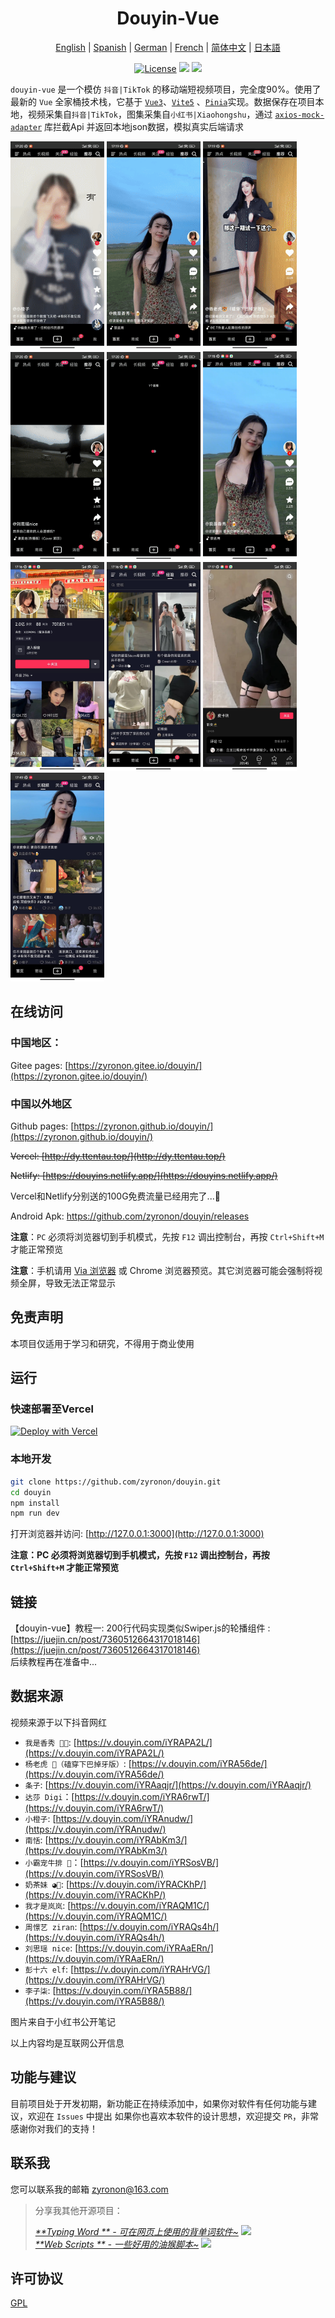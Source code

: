 <h1 align="center">
  Douyin-Vue
</h1>

<p align="center">
 <a href="README.en.md">English</a> | <a href="README.es.md">Spanish</a> | <a href="README.de.md">German</a> | 
<a href="README.fr.md">French</a> | <a href="README.md">简体中文</a> |  <a href="README.ja.md">日本語</a> 
</p>

<p align="center">
  <a href="https://github.com/zyronon/douyin/blob/master/LICENSE"><img src="https://img.shields.io/github/license/zyronon/douyin" alt="License"></a>
  <a><img src="https://img.shields.io/badge/PRs-welcome-brightgreen.svg"/></a>
  <a><img src="https://img.shields.io/badge/Powered%20by-Vue-blue"/></a>
</p>

`douyin-vue` 是一个模仿 `抖音|TikTok` 的移动端短视频项目，完全度90%。使用了最新的 `Vue` 全家桶技术栈，它基于 [`Vue3`](https://cn.vuejs.org/)、[`Vite5`](https://cn.vitejs.dev/)
、[`Pinia`](https://pinia.vuejs.org/)实现。数据保存在项目本地，视频采集自`抖音|TikTok`，图集采集自`小红书|Xiaohongshu`，通过 [`axios-mock-adapter`](https://github.com/ctimmerm/axios-mock-adapter) 库拦截Api 并返回本地json数据，模拟真实后端请求

<div>
<img width="150px" src='docs/imgs/1.gif' />
<img width="150px" src='docs/imgs/2.gif' />
<img width="150px" src='docs/imgs/3.gif' />
<img width="150px" src='docs/imgs/4.gif' />
<img width="150px" src='docs/imgs/5.gif' />
<img width="150px" src='docs/imgs/img-1.jpg' />
<img width="150px" src='docs/imgs/img-2.jpg' />
<img width="150px" src='docs/imgs/img-3.jpg' />
<img width="150px" src='docs/imgs/img-4.jpg' />
<img width="150px" src='docs/imgs/img-5.jpg' />
</div>

## 在线访问

### 中国地区：
Gitee pages: [https://zyronon.gitee.io/douyin/](https://zyronon.gitee.io/douyin/)

### 中国以外地区
Github pages: [https://zyronon.github.io/douyin/](https://zyronon.github.io/douyin/)

~~Vercel:  [http://dy.ttentau.top/](http://dy.ttentau.top/)~~

~~Netlify: [https://douyins.netlify.app/](https://douyins.netlify.app/)~~

Vercel和Netlify分别送的100G免费流量已经用完了...🤣

Android Apk: https://github.com/zyronon/douyin/releases

**注意**：`PC` 必须将浏览器切到手机模式，先按 `F12` 调出控制台，再按 `Ctrl+Shift+M`才能正常预览

**注意**：手机请用  [Via 浏览器](https://viayoo.com/zh-cn/)  或 Chrome 浏览器预览。其它浏览器可能会强制将视频全屏，导致无法正常显示

## 免责声明

本项目仅适用于学习和研究，不得用于商业使用

## 运行

### 快速部署至Vercel

[![Deploy with Vercel](https://vercel.com/button)](https://vercel.com/new/clone?repository-url=https://github.com/zyronon/douyin)

### 本地开发

```bash
git clone https://github.com/zyronon/douyin.git
cd douyin
npm install
npm run dev
```

打开浏览器并访问: [http://127.0.0.1:3000](http://127.0.0.1:3000)

**注意：PC 必须将浏览器切到手机模式，先按 `F12` 调出控制台，再按 `Ctrl+Shift+M` 才能正常预览**

## 链接

【douyin-vue】教程一: 200行代码实现类似Swiper.js的轮播组件 : [https://juejin.cn/post/7360512664317018146](https://juejin.cn/post/7360512664317018146)  
后续教程再在准备中...

## 数据来源

视频来源于以下抖音网红

- `我是香秀 🐂🍺`: [https://v.douyin.com/iYRAPA2L/](https://v.douyin.com/iYRAPA2L/)
- `杨老虎 🐯（磕穿下巴掉牙版）`: [https://v.douyin.com/iYRA56de/](https://v.douyin.com/iYRA56de/)
- `条子`: [https://v.douyin.com/iYRAaqjr/](https://v.douyin.com/iYRAaqjr/)
- `达莎 Digi`：[https://v.douyin.com/iYRA6rwT/](https://v.douyin.com/iYRA6rwT/)
- `小橙子`: [https://v.douyin.com/iYRAnudw/](https://v.douyin.com/iYRAnudw/)
- `南恬`: [https://v.douyin.com/iYRAbKm3/](https://v.douyin.com/iYRAbKm3/)
- `小霸宠牛排 🥩`：[https://v.douyin.com/iYRSosVB/](https://v.douyin.com/iYRSosVB/)
- `奶茶妹 ◕🌱`: [https://v.douyin.com/iYRACKhP/](https://v.douyin.com/iYRACKhP/)
- `我才是岚岚`: [https://v.douyin.com/iYRAQM1C/](https://v.douyin.com/iYRAQM1C/)
- `周憬艺 ziran`: [https://v.douyin.com/iYRAQs4h/](https://v.douyin.com/iYRAQs4h/)
- `刘思瑶 nice`: [https://v.douyin.com/iYRAaERn/](https://v.douyin.com/iYRAaERn/)
- `彭十六 elf`: [https://v.douyin.com/iYRAHrVG/](https://v.douyin.com/iYRAHrVG/)
- `李子柒`: [https://v.douyin.com/iYRA5B88/](https://v.douyin.com/iYRA5B88/)

图片来自于小红书公开笔记

以上内容均是互联网公开信息

## 功能与建议

目前项目处于开发初期，新功能正在持续添加中，如果你对软件有任何功能与建议，欢迎在 `Issues` 中提出
如果你也喜欢本软件的设计思想，欢迎提交 `PR`，非常感谢你对我们的支持！

## 联系我

您可以联系我的邮箱 <a href="mailto:zyronon@163.com">zyronon@163.com</a>
> 分享我其他开源项目：
>
>_[**Typing Word
** - 可在网页上使用的背单词软件~](https://github.com/zyronon/typing-word) <img src="https://img.shields.io/github/stars/zyronon/typing-word.svg?style=flat-square&label=Star&color=4285dd&logo=github" height="16px" />_  
> _[**Web Scripts
** - 一些好用的油猴脚本~](https://github.com/zyronon/web-scripts) <img src="https://img.shields.io/github/stars/zyronon/web-scripts.svg?style=flat-square&label=Star&color=4285dd&logo=github" height="16px" />_

## 许可协议

[GPL](LICENSE)
